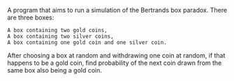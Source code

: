 A program that aims to run a simulation of the Bertrands box paradox.
There are three boxes:

    A box containing two gold coins,
    A box containing two silver coins,
    A box containing one gold coin and one silver coin.

After choosing a box at random and withdrawing one coin at random, if that happens to be a gold coin, find probability of the next coin drawn from the same box also being a gold coin. 
